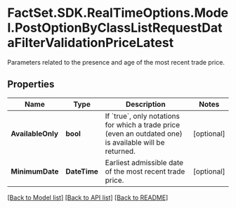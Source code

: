 # FactSet.SDK.RealTimeOptions.Model.PostOptionByClassListRequestDataFilterValidationPriceLatest
Parameters related to the presence and age of the most recent trade price.

## Properties

Name | Type | Description | Notes
------------ | ------------- | ------------- | -------------
**AvailableOnly** | **bool** | If &#x60;true&#x60;, only notations for which a trade price (even an outdated one) is available will be returned. | [optional] 
**MinimumDate** | **DateTime** | Earliest admissible date of the most recent trade price. | [optional] 

[[Back to Model list]](../README.md#documentation-for-models) [[Back to API list]](../README.md#documentation-for-api-endpoints) [[Back to README]](../README.md)


